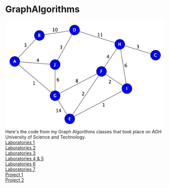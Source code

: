# GraphAlgorithms
![Graph](graph.png)  
Here's the code from my Graph Algorithms classes that took place on AGH University of Science and Technology.  
<a href="https://github.com/LucasJezap/GraphAlgorithms/tree/master/lab1"> Laboratories 1  
<a href="https://github.com/LucasJezap/GraphAlgorithms/tree/master/lab2"> Laboratories 2  
<a href="https://github.com/LucasJezap/GraphAlgorithms/tree/master/lab3"> Laboratories 3  
<a href="https://github.com/LucasJezap/GraphAlgorithms/tree/master/lab4"> Laboratories 4 & 5  
<a href="https://github.com/LucasJezap/GraphAlgorithms/tree/master/lab6"> Laboratories 6  
<a href="https://github.com/LucasJezap/GraphAlgorithms/tree/master/lab7"> Laboratories 7  
<a href="https://github.com/LucasJezap/GraphAlgorithms/tree/master/Project1"> Project 1  
<a href="https://github.com/LucasJezap/GraphAlgorithms/tree/master/Project2"> Project 2  
